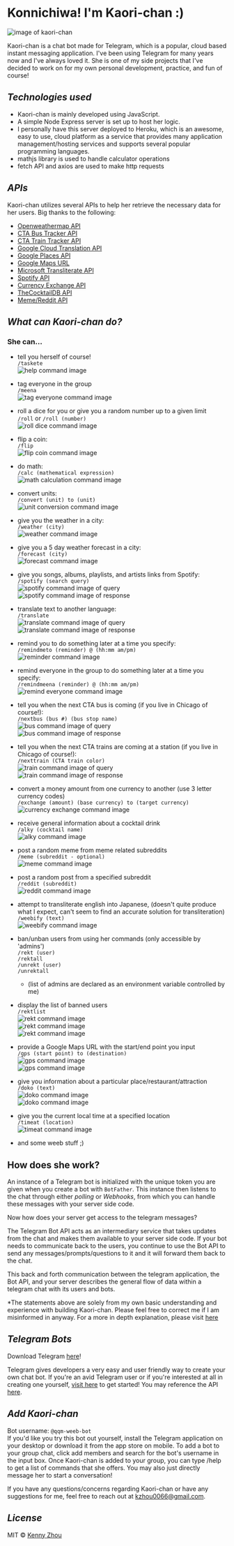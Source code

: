 # Konnichiwa! I'm Kaori-chan :)
![image of kaori-chan](https://s3.amazonaws.com/kenford/kaori.jpg)

Kaori-chan is a chat bot made for Telegram, which is a popular, cloud based instant messaging application. I've been using Telegram for many years now and I've always loved it. She is one of my side projects that I've decided to work on for my own personal development, practice, and fun of course!

## *Technologies used*
* Kaori-chan is mainly developed using JavaScript. 
* A simple Node Express server is set up to host her logic. 
* I personally have this server deployed to Heroku, which is an awesome, easy to use, cloud platform as a service that provides many application management/hosting services and supports several popular programming languages.
* mathjs library is used to handle calculator operations
* fetch API and axios are used to make http requests

## *APIs*
Kaori-chan utilizes several APIs to help her retrieve the necessary data for her users. 
Big thanks to the following:

* [Openweathermap API](https://openweathermap.org/api) 
* [CTA Bus Tracker API](https://www.transitchicago.com/developers/bustracker/)
* [CTA Train Tracker API](https://www.transitchicago.com/developers/ttdocs/)
* [Google Cloud Translation API](https://cloud.google.com/translate/docs/apis)
* [Google Places API](https://developers.google.com/places/web-service/intro)
* [Google Maps URL](https://developers.google.com/maps/documentation/urls/guide)
* [Microsoft Transliterate API](https://docs.microsoft.com/en-us/azure/cognitive-services/translator/reference/v3-0-transliterate?tabs=curl)
* [Spotify API](https://developer.spotify.com/documentation/web-api/)
* [Currency Exchange API](https://exchangeratesapi.io/)
* [TheCocktailDB API](https://www.thecocktaildb.com/api.php)
* [Meme/Reddit API](https://github.com/R3l3ntl3ss/Meme_Api)

## *What can Kaori-chan do?*

### She can...

* tell you herself of course!  
`/taskete`  
![help command image](https://github.com/Kenford20/my-telegram-bot/blob/master/images/taskete2.PNG)

* tag everyone in the group  
`/meena`  
![tag everyone command image](https://github.com/Kenford20/my-telegram-bot/blob/master/images/meena.PNG)

* roll a dice for you or give you a random number up to a given limit   
`/roll` or `/roll (number)`  
![roll dice command image](https://github.com/Kenford20/my-telegram-bot/blob/master/images/roll.PNG)

* flip a coin:  
`/flip`  
![flip coin command image](https://github.com/Kenford20/my-telegram-bot/blob/master/images/flip.PNG)
  
* do math:  
`/calc (mathematical expression)`  
![math calculation command image](https://github.com/Kenford20/my-telegram-bot/blob/master/images/calc.PNG)
  
* convert units:  
`/convert (unit) to (unit)`  
![unit conversion command image](https://github.com/Kenford20/my-telegram-bot/blob/master/images/convert.PNG)
  
* give you the weather in a city:  
`/weather (city)`  
![weather command image](https://github.com/Kenford20/my-telegram-bot/blob/master/images/weather.PNG)

* give you a 5 day weather forecast in a city:  
`/forecast (city)`  
![forecast command image](https://github.com/Kenford20/my-telegram-bot/blob/master/images/forecast.PNG)
  
* give you songs, albums, playlists, and artists links from Spotify:  
`/spotify (search query)`  
![spotify command image of query](https://github.com/Kenford20/my-telegram-bot/blob/master/images/spotify.PNG)  
![spotify command image of response](https://github.com/Kenford20/my-telegram-bot/blob/master/images/spotify2.PNG)
  
* translate text to another language:  
`/translate`  
![translate command image of query](https://github.com/Kenford20/my-telegram-bot/blob/master/images/translate.PNG)  
![translate command image of response](https://github.com/Kenford20/my-telegram-bot/blob/master/images/translate2.PNG)

* remind you to do something later at a time you specify:  
`/remindmeto (reminder) @ (hh:mm am/pm)`  
![reminder command image](https://github.com/Kenford20/my-telegram-bot/blob/master/images/remindmeto.PNG)

* remind everyone in the group to do something later at a time you specify:  
`/remindmeena (reminder) @ (hh:mm am/pm)`  
![remind everyone command image](https://github.com/Kenford20/my-telegram-bot/blob/master/images/remindmeena.PNG)
  
* tell you when the next CTA bus is coming (if you live in Chicago of course!):  
`/nextbus (bus #) (bus stop name)`  
![bus command image of query](https://github.com/Kenford20/my-telegram-bot/blob/master/images/nextbus.PNG)  
![bus command image of response](https://github.com/Kenford20/my-telegram-bot/blob/master/images/nextbus2.PNG)

* tell you when the next CTA trains are coming at a station (if you live in Chicago of course!):  
`/nexttrain (CTA train color)`  
![train command image of query](https://github.com/Kenford20/my-telegram-bot/blob/master/images/nexttrain.PNG)  
![train command image of response](https://github.com/Kenford20/my-telegram-bot/blob/master/images/nexttrain2.PNG)

* convert a money amount from one currency to another (use 3 letter currency codes)  
`/exchange (amount) (base currency) to (target currency)`  
![currency exchange command image](https://github.com/Kenford20/my-telegram-bot/blob/master/images/exchange.PNG)

* receive general information about a cocktail drink  
`/alky (cocktail name)`  
![alky command image](https://github.com/Kenford20/my-telegram-bot/blob/master/images/alky.PNG)

* post a random meme from meme related subreddits  
`/meme (subreddit - optional)`  
![meme command image](https://github.com/Kenford20/my-telegram-bot/blob/master/images/meme.PNG)

* post a random post from a specified subreddit   
`/reddit (subreddit)`  
![reddit command image](https://github.com/Kenford20/my-telegram-bot/blob/master/images/reddit.PNG)

* attempt to transliterate english into Japanese, (doesn't quite produce what I expect, can't seem to find an accurate solution for transliteration)  
`/weebify (text)`  
![weebify command image](https://github.com/Kenford20/my-telegram-bot/blob/master/images/weebify.PNG)
  
* ban/unban users from using her commands (only accessible by 'admins')  
`/rekt (user)`  
`/rektall`  
`/unrekt (user)`  
`/unrektall`  
  * (list of admins are declared as an environment variable controlled by me)  
  
* display the list of banned users  
`/rektlist`  
![rekt command image](https://github.com/Kenford20/my-telegram-bot/blob/master/images/rekt.PNG)  
![rekt command image](https://github.com/Kenford20/my-telegram-bot/blob/master/images/rekt2.PNG)  
![rekt command image](https://github.com/Kenford20/my-telegram-bot/blob/master/images/rekt3.PNG)  

* provide a Google Maps URL with the start/end point you input  
`/gps (start point) to (destination)`  
![gps command image](https://github.com/Kenford20/my-telegram-bot/blob/master/images/gps.PNG)  
![gps command image](https://github.com/Kenford20/my-telegram-bot/blob/master/images/gps2.PNG)  

* give you information about a particular place/restaurant/attraction   
`/doko (text)`  
![doko command image](https://github.com/Kenford20/my-telegram-bot/blob/master/images/doko.PNG)  
![doko command image](https://github.com/Kenford20/my-telegram-bot/blob/master/images/doko2.PNG)  

* give you the current local time at a specified location  
`/timeat (location)`  
![timeat command image](https://github.com/Kenford20/my-telegram-bot/blob/master/images/timeat.PNG)  

* and some weeb stuff ;)

## How does she work?
An instance of a Telegram bot is initialized with the unique token you are given when you create a bot with `BotFather`. This instance then listens to the chat through either *polling* or *Webhooks*, from which you can handle these messages with your server side code. 

Now how does your server get access to the telegram messages? 

The Telegram Bot API acts as an intermediary service that takes updates from the chat and makes them available to your server side code. If your bot needs to communicate back to the users, you continue to use the Bot API to send any messages/prompts/questions to it and it will forward them back to the chat.

This back and forth communication between the telegram application, the Bot API, and your server describes the general flow of data within a telegram chat with its users and bots. 

\*The statements above are solely from my own basic understanding and experience with building Kaori-chan. 
Please feel free to correct me if I am misinformed in anyway.
For a more in depth explanation, please visit [here](https://core.telegram.org/bots "Telegram Bots Page")

## *Telegram Bots*
Download Telegram [here](https://desktop.telegram.org/ "Telegram Download")!

Telegram gives developers a very easy and user friendly way to create your own chat bot. If you're an avid Telegram user or if you're interested at all in creating one yourself, [visit here](https://core.telegram.org/bots "Telegram Bots Page") to get started! You may reference the API [here](https://core.telegram.org/bots/api "Telegram Bots API").

## *Add Kaori-chan*
Bot username: `@qqm-weeb-bot`  
If you'd like you try this bot out yourself, install the Telegram application on your desktop or download it from the app store on mobile. To add a bot to your group chat, click add members and search for the bot's username in the input box. Once Kaori-chan is added to your group, you can type /help to get a list of commands that she offers. You may also just directly message her to start a conversation!  
  
If you have any questions/concerns regarding Kaori-chan or have any suggestions for me, feel free to reach out at kzhou0066@gmail.com.

## *License*
MIT © [Kenny Zhou](https://github.com/Kenford20/my-telegram-bot/blob/master/LICENSE.md)
